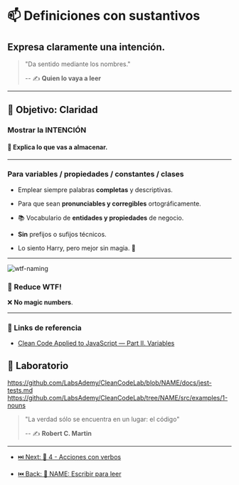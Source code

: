 # 📫 Definiciones con sustantivos

## Expresa claramente una intención.

> "Da sentido mediante los nombres."
>
> -- ✍️ **Quien lo vaya a leer**

---

## 🌄 Objetivo: Claridad

### Mostrar la INTENCIÓN

#### 🏬 Explica lo que vas a almacenar.

---

### Para variables / propiedades / constantes / clases

- Emplear siempre palabras **completas** y descriptivas.

- Para que sean **pronunciables y corregibles** ortográficamente.

- 📚 Vocabulario de **entidades y propiedades** de negocio.

- **Sin** prefijos o sufijos técnicos.

- Lo siento Harry, pero mejor sin magia. 🧙

---

![wtf-naming](https://github.com/labsademy/cleancodelab/raw/NAME/assets/naming.png)

### 🔮 Reduce WTF!

❌ **No magic numbers**.

---

### 🔗 Links de referencia

- [Clean Code Applied to JavaScript — Part II. Variables](https://dev.to/carlillo/clean-code-applied-to-javascript-part-ii-variables-pc)


 ## 📝 Laboratorio

https://github.com/LabsAdemy/CleanCodeLab/blob/NAME/docs/jest-tests.md
https://github.com/LabsAdemy/CleanCodeLab/tree/NAME/src/examples/1-nouns

> "La verdad sólo se encuentra en un lugar: el código"
>
> -- ✍️ **Robert C. Martin**

---

- [⏭️ Next: 💪 4 - Acciones con verbos](./4-acciones_con_verbos.md)

- [⏮️ Back: 📘 NAME: Escribir para leer](https://github.com/LabsAdemy/CleanCodeLab/tree/NAME)

